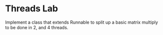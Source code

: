 # Threads Lab
Implement a class that extends Runnable to split up a basic matrix multiply to be done in 2, and 4 threads.